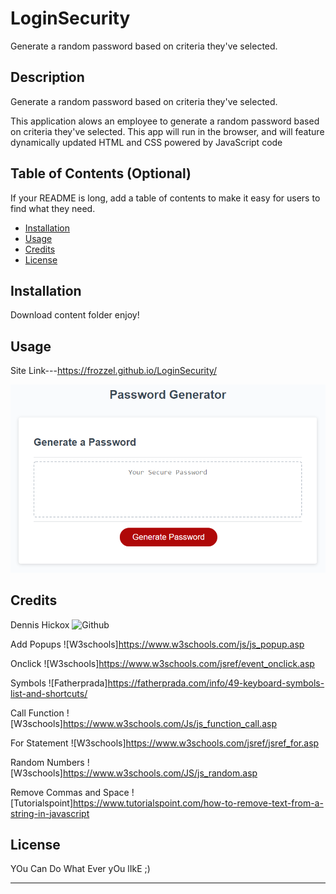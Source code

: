 # LoginSecurity
Generate a random password based on criteria they've selected.

## Description

Generate a random password based on criteria they've selected.

This application alows an employee  to generate a random password based on criteria they've selected. This app will run in the browser, and will feature dynamically updated HTML and CSS powered by JavaScript code

## Table of Contents (Optional)

If your README is long, add a table of contents to make it easy for users to find what they need.

- [Installation](#installation)
- [Usage](#usage)
- [Credits](#credits)
- [License](#license)

## Installation

Download content folder enjoy!

## Usage
Site Link---https://frozzel.github.io/LoginSecurity/


![Screen Shot](assets/images/03-javascript-homework-demo.png)
    
## Credits
Dennis Hickox ![Github](https://github.com/frozzel)

Add Popups ![W3schools]https://www.w3schools.com/js/js_popup.asp

Onclick ![W3schools]https://www.w3schools.com/jsref/event_onclick.asp

Symbols ![Fatherprada]https://fatherprada.com/info/49-keyboard-symbols-list-and-shortcuts/

Call Function  ![W3schools]https://www.w3schools.com/Js/js_function_call.asp

For Statement ![W3schools]https://www.w3schools.com/jsref/jsref_for.asp

Random Numbers ![W3schools]https://www.w3schools.com/JS/js_random.asp

Remove Commas and Space ![Tutorialspoint]https://www.tutorialspoint.com/how-to-remove-text-from-a-string-in-javascript



## License

YOu Can Do What Ever yOu lIkE ;)

---
